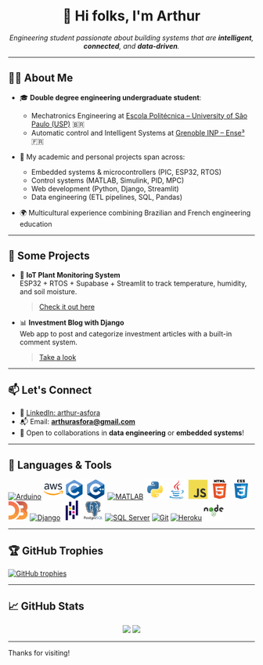 <h1 align="center">👋 Hi folks, I'm Arthur</h1>

<p align="center">
  <em>Engineering student passionate about building systems that are <strong>intelligent</strong>, <strong>connected</strong>, and <strong>data-driven</strong>.</em>
</p>

---

## 🧑‍🎓 About Me

- 🎓 **Double degree engineering undergraduate student**:
  - Mechatronics Engineering at [Escola Politécnica – University of São Paulo (USP)](https://www.poli.usp.br) 🇧🇷  
  - Automatic control and Intelligent Systems at [Grenoble INP – Ense³](https://ense3.grenoble-inp.fr/) 🇫🇷

- 🔧 My academic and personal projects span across:
  - Embedded systems & microcontrollers (PIC, ESP32, RTOS)
  - Control systems (MATLAB, Simulink, PID, MPC)
  - Web development (Python, Django, Streamlit)
  - Data engineering (ETL pipelines, SQL, Pandas)

- 🌍 Multicultural experience combining Brazilian and French engineering education

---

## 🔭 Some Projects

- 🌿 **IoT Plant Monitoring System**  
  ESP32 + RTOS + Supabase + Streamlit to track temperature, humidity, and soil moisture.  
  > [Check it out here](https://github.com/asforaarthur/PMR3402_Greenhouse_Project)

- 📊 **Investment Blog with Django**  
  Web app to post and categorize investment articles with a built-in comment system.  
  > [Take a look](https://github.com/asforaarthur/PMR3304_Investment_Info_Website)

---

## 📫 Let's Connect

- 💼 [LinkedIn: arthur-asfora](https://www.linkedin.com/in/arthur-asfora)  
- 📬 Email: **arthurasfora@gmail.com**  
- 🤝 Open to collaborations in **data engineering** or **embedded systems**!

---

## 🧰 Languages & Tools

<p align="left">
  <a href="https://www.arduino.cc/" target="_blank"><img src="https://cdn.worldvectorlogo.com/logos/arduino-1.svg" alt="Arduino" width="40" height="40"/></a>
  <a href="https://aws.amazon.com" target="_blank"><img src="https://raw.githubusercontent.com/devicons/devicon/master/icons/amazonwebservices/amazonwebservices-original-wordmark.svg" alt="AWS" width="40" height="40"/></a>
  <a href="https://www.cprogramming.com/" target="_blank"><img src="https://raw.githubusercontent.com/devicons/devicon/master/icons/c/c-original.svg" alt="C" width="40" height="40"/></a>
  <a href="https://www.w3schools.com/cpp/" target="_blank"><img src="https://raw.githubusercontent.com/devicons/devicon/master/icons/cplusplus/cplusplus-original.svg" alt="C++" width="40" height="40"/></a>
  <a href="https://www.mathworks.com/" target="_blank"><img src="https://upload.wikimedia.org/wikipedia/commons/2/21/Matlab_Logo.png" alt="MATLAB" width="40" height="40"/></a>
  <a href="https://www.python.org" target="_blank"><img src="https://raw.githubusercontent.com/devicons/devicon/master/icons/python/python-original.svg" alt="Python" width="40" height="40"/></a>
  <a href="https://www.java.com" target="_blank"><img src="https://raw.githubusercontent.com/devicons/devicon/master/icons/java/java-original.svg" alt="Java" width="40" height="40"/></a>
  <a href="https://developer.mozilla.org/en-US/docs/Web/JavaScript" target="_blank"><img src="https://raw.githubusercontent.com/devicons/devicon/master/icons/javascript/javascript-original.svg" alt="JavaScript" width="40" height="40"/></a>
  <a href="https://www.w3schools.com/html/" target="_blank"><img src="https://raw.githubusercontent.com/devicons/devicon/master/icons/html5/html5-original-wordmark.svg" alt="HTML5" width="40" height="40"/></a>
  <a href="https://www.w3schools.com/css/" target="_blank"><img src="https://raw.githubusercontent.com/devicons/devicon/master/icons/css3/css3-original-wordmark.svg" alt="CSS3" width="40" height="40"/></a>
  <a href="https://d3js.org/" target="_blank"><img src="https://raw.githubusercontent.com/devicons/devicon/master/icons/d3js/d3js-original.svg" alt="D3.js" width="40" height="40"/></a>
  <a href="https://www.djangoproject.com/" target="_blank"><img src="https://cdn.worldvectorlogo.com/logos/django.svg" alt="Django" width="40" height="40"/></a>
  <a href="https://pandas.pydata.org/" target="_blank"><img src="https://raw.githubusercontent.com/devicons/devicon/master/icons/pandas/pandas-original.svg" alt="Pandas" width="40" height="40"/></a>
  <a href="https://www.postgresql.org/" target="_blank"><img src="https://raw.githubusercontent.com/devicons/devicon/master/icons/postgresql/postgresql-original-wordmark.svg" alt="PostgreSQL" width="40" height="40"/></a>
  <a href="https://www.microsoft.com/en-us/sql-server" target="_blank"><img src="https://www.svgrepo.com/show/303229/microsoft-sql-server-logo.svg" alt="SQL Server" width="40" height="40"/></a>
  <a href="https://git-scm.com/" target="_blank"><img src="https://www.vectorlogo.zone/logos/git-scm/git-scm-icon.svg" alt="Git" width="40" height="40"/></a>
  <a href="https://heroku.com" target="_blank"><img src="https://www.vectorlogo.zone/logos/heroku/heroku-icon.svg" alt="Heroku" width="40" height="40"/></a>
  <a href="https://nodejs.org" target="_blank"><img src="https://raw.githubusercontent.com/devicons/devicon/master/icons/nodejs/nodejs-original-wordmark.svg" alt="Node.js" width="40" height="40"/></a>
</p>

---

## 🏆 GitHub Trophies

<p align="left">
  <a href="https://github.com/ryo-ma/github-profile-trophy"><img src="https://github-profile-trophy.vercel.app/?username=asforaarthur&theme=onestar" alt="GitHub trophies"/></a>
</p>

---

## 📈 GitHub Stats

<p align="center">
  <img height="170em" src="https://github-readme-stats.vercel.app/api?username=asforaarthur&show_icons=true&theme=github_dark&hide_title=true"/>
  <img height="170em" src="https://github-readme-stats.vercel.app/api/top-langs/?username=asforaarthur&layout=compact&theme=github_dark"/>
</p>

---

Thanks for visiting!

